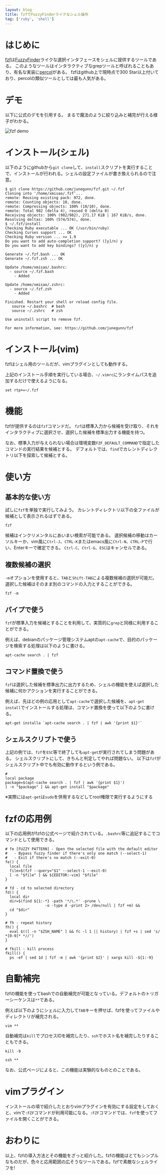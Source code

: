```yaml
---
layout: blog
title: fzfでFuzzyFinderライクなシェル操作
tag: ['ruby', 'shell']
---
```




# はじめに

[fzf](https://github.com/junegunn/fzf)は[FuzzyFinder](http://www.vim.org/scripts/script.php?script_id=1984)ライクな選択インタフェースをシェルに提供するツールである。
このようなツールはインタラクティブなgrepツールと呼ばれることもあり、有名な実装に[percol](https://github.com/mooz/percol)がある。
fzfはgithub上で現時点で300 Star以上付いており、percolの類似ツールとしては最も人気がある。

# デモ

以下に公式のデモを引用する。
まるで魔法のように絞り込みと補完が行える様子がわかる。

![fzf demo](https://camo.githubusercontent.com/0b07def9e05309281212369b118fcf9b9fc7948e/68747470733a2f2f7261772e6769746875622e636f6d2f6a756e6567756e6e2f692f6d61737465722f667a662e676966)

# インストール(シェル)

以下のようにgithubから`git clone`して、`install`スクリプトを実行することで、インストールが行われる。シェルの設定ファイルが書き換えられるので注意。

~~~~
$ git clone https://github.com/junegunn/fzf.git ~/.fzf
Cloning into '/home/xmisao/.fzf'...
remote: Reusing existing pack: 972, done.
remote: Counting objects: 10, done.
remote: Compressing objects: 100% (10/10), done.
remote: Total 982 (delta 4), reused 0 (delta 0)
Receiving objects: 100% (982/982), 271.17 KiB | 167 KiB/s, done.
Resolving deltas: 100% (574/574), done.
$ ~/.fzf/install
Checking Ruby executable ... OK (/usr/bin/ruby)
Checking Curses support ... OK
Checking Ruby version ... >= 1.9
Do you want to add auto-completion support? ([y]/n) y
Do you want to add key bindings? ([y]/n) y

Generate ~/.fzf.bash ... OK
Generate ~/.fzf.zsh ... OK

Update /home/xmisao/.bashrc:
  - source ~/.fzf.bash
    - Added

Update /home/xmisao/.zshrc:
  - source ~/.fzf.zsh
    - Added

Finished. Restart your shell or reload config file.
   source ~/.bashrc  # bash
   source ~/.zshrc   # zsh

Use uninstall script to remove fzf.

For more information, see: https://github.com/junegunn/fzf
~~~~

# インストール(vim)

fzfはシェル用のツールだが、vimプラグインとしても動作する。

上記のインストール手順を実行している場合、`~/.vimrc`にランタイムパスを追加するだけで使えるようになる。

~~~~
set rtp+=~/.fzf
~~~~

# 機能

fzfが提供するのは`fzf`コマンドだ。
`fzf`は標準入力から候補を受け取り、それをインタラクティブに選択させ、選択した候補を標準出力する機能を持つ。

なお、標準入力が与えられない場合は環境変数`FZF_DEFAULT_COMMAND`で指定したコマンドの実行結果を候補とする。
デフォルトでは、`find`でカレントディレクトリ以下を探索して候補とする。

# 使い方

## 基本的な使い方

試しに`fzf`を単独で実行してみよう。
カレントディレクトリ以下の全ファイルが候補として表示されるはずである。

~~~~
fzf
~~~~

候補はインクリメンタルにあいまい検索が可能である。
選択候補の移動はカーソルキーか、vim風に`Ctrl-J`、`CTRL-K`またはemacs風に`Ctrl-N`、`CTRL-P`で行い、Enterキーで確定できる。
`Ctrl-C`、`Ctrl-G`、`ESC`はキャンセルである。

## 複数候補の選択

`-m`オプションを使用すると、`TAB`と`Shift-TAB`による複数候補の選択が可能だ。
選択した候補はそのまま別のコマンドの入力とすることができる。

~~~~
fzf -m
~~~~

## パイプで使う

`fzf`が標準入力を候補とすることを利用して、実質的に`grep`と同様に利用することができる。

例えば、debianのパッケージ管理システムaptの`apt-cache`で、目的のパッケージを検索する処理は以下のように書ける。

~~~~
apt-cache search . | fzf
~~~~

## コマンド置換で使う

`fzf`は選択した候補を標準出力に出力するため、シェルの機能を使えば選択した候補に何かアクションを実行することができる。

例えば、先ほどの例の応用として`apt-cache`で選択した候補を、`apt-get install`でインストールする処理は、コマンド置換を使って以下のように書ける。

~~~~
apt-get installa `apt-cache search . | fzf | awk '{print $1}'`
~~~~

## シェルスクリプトで使う

上記の例では、`fzf`を`ESC`等で終了しても`apt-get`が実行されてしまう問題がある。
シェルスクリプトにして、きちんと判定してやれば問題ない。
以下は`fzf`がシェルスクリプト中でも有効に動作するという例である。

~~~~
#
local package
package=$(apt-cache search . | fzf | awk '{print $1}')
[ -n "$package" ] && apt-get install "$package"
~~~~

※実際には`apt-get`は`sudo`を併用するなどしてroot権限で実行するようにする

# fzfの応用例

以下の応用例がfzfの公式ページで紹介されている。`.bashrc`等に追記するこでコマンドとして使用できる。

~~~~
# fe [FUZZY PATTERN] - Open the selected file with the default editor
#   - Bypass fuzzy finder if there's only one match (--select-1)
#   - Exit if there's no match (--exit-0)
fe() {
  local file
  file=$(fzf --query="$1" --select-1 --exit-0)
  [ -n "$file" ] && ${EDITOR:-vim} "$file"
}

# fd - cd to selected directory
fd() {
  local dir
  dir=$(find ${1:-*} -path '*/\.*' -prune \
                  -o -type d -print 2> /dev/null | fzf +m) &&
  cd "$dir"
}

# fh - repeat history
fh() {
  eval $(([ -n "$ZSH_NAME" ] && fc -l 1 || history) | fzf +s | sed 's/ *[0-9]* *//')
}

# fkill - kill process
fkill() {
  ps -ef | sed 1d | fzf -m | awk '{print $2}' | xargs kill -${1:-9}
~~~~

# 自動補完

fzfの機能を使ってbashでの自動補完が可能となっている。デフォルトのトリガーシーケンスは`**`である。

例えば以下のようにシェルに入力して`TAB`キーを押せば、fzfを使ってファイルやディレクトリが補完される。

~~~~
vim **
~~~~

自動補完は`kill`でプロセスIDを補完したり、`ssh`でホスト名を補完したりすることもできる。

~~~~
kill -9
~~~~

~~~~
ssh **
~~~~

なお、公式ページによると、この機能は実験的なものとのことである。

# vimプラグイン

インストールの項で紹介したとおりvimプラグインを有効にする設定をしておくと、vimで`:FZF`コマンドが利用可能になる。`:FZF`コマンドでは、`fzf`を使ってファイルを開くことができる。


# おわりに

以上、fzfの導入方法とその機能をざっと紹介した。fzfの機能はとてもシンプルなものだが、色々と応用範囲の広そうなツールである。fzfで素敵なシェルライフを!
